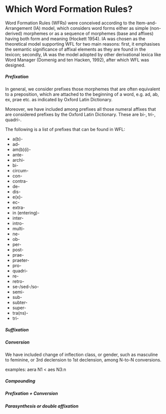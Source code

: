 # Which Word Formation Rules?

Word Formation Rules \(WFRs\) were conceived according to the Item-and-Arrangement \(IA\) model, which considers word forms either as simple \(non-derived\) morphemes or as a sequence of morphemes \(base and affixes\) having both form and meaning \(Hockett 1954\). IA was chosen as the theoretical model supporting WFL for two main reasons: first, it emphasises the semantic significance of affixal elements as they are found in the lexicon; secondly, IA was the model adopted by other derivational lexica like Word Manager \(Domenig and ten Hacken, 1992\), after which WFL was designed.

##### Prefixation

In general, we consider prefixes those morphemes that are often equivalent to a preposition, which are attached to the beginning of a word, e.g. ad, ab, ex, prae etc. as indicated by Oxford Latin Dictionary.

Moreover, we have included among prefixes all those numeral affixes that are considered prefixes by the Oxford Latin Dictionary. These are bi-, tri-, quadri-.

The following is a list of prefixes that can be found in WFL:

* a\(b\)-
* ad-
* am\(b\)\(i\)-
* ante-
* archi-
* bi-
* circum-
* con-
* contra-
* de-
* dis-
* e\(x\)-
* ec-
* extra-
* in \(entering\)-
* inter-
* intro-
* multi-
* ne-
* ob-
* per-
* post-
* prae-
* praeter-
* pro-
* quadri-
* re-
* retro-
* se-/sed-/so-
* semi-
* sub-
* subter-
* super-
* tra\(ns\)-
* tri-

##### Suffixation

##### Conversion

We have included change of inflection class, or gender, such as masculine to feminine, or 3rd declension to 1st declension, among N-to-N conversions.

examples: aera N1 &lt; aes N3:n

##### Compounding

##### 

##### Prefixation + Conversion

##### Parasynthesis or double affixation



